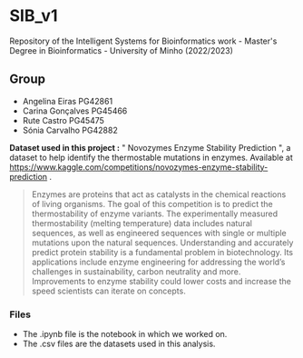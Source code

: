 # SIB_v1
Repository of the Intelligent Systems for Bioinformatics work - Master's Degree in Bioinformatics - University of Minho (2022/2023)
## Group
* Angelina Eiras PG42861
* Carina Gonçalves PG45466
* Rute Castro PG45475
* Sónia Carvalho PG42882

**Dataset used in this project :**
" Novozymes Enzyme Stability Prediction ", a dataset to help identify the thermostable mutations in enzymes. Available at https://www.kaggle.com/competitions/novozymes-enzyme-stability-prediction .

>Enzymes are proteins that act as catalysts in the chemical reactions of living organisms. The goal of this competition is to predict the thermostability of enzyme variants. The experimentally measured thermostability (melting temperature) data includes natural sequences, as well as engineered sequences with single or multiple mutations upon the natural sequences.
>Understanding and accurately predict protein stability is a fundamental problem in biotechnology. Its applications include enzyme engineering for addressing the world’s challenges in sustainability, carbon neutrality and more. Improvements to enzyme stability could lower costs and increase the speed scientists can iterate on concepts.

### Files
- The .ipynb file is the notebook in which we worked on.
- The .csv files are the datasets used in this analysis.

